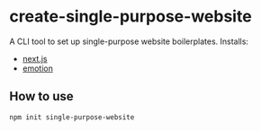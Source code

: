 # create-single-purpose-website

A CLI tool to set up single-purpose website boilerplates. Installs:
- [next.js](https://nextjs.org)
- [emotion](https://emotion.sh)

## How to use

`npm init single-purpose-website`
